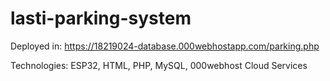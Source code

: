 # lasti-parking-system

Deployed in: https://18219024-database.000webhostapp.com/parking.php

Technologies: ESP32, HTML, PHP, MySQL, 000webhost Cloud Services

